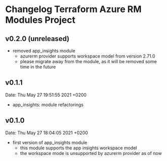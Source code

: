 
# Changelog Terraform Azure RM Modules Project

## v0.2.0 (unreleased)

* removed app_insights module
    * azurerm provider supports workspace model from version 2.71.0
    * please migrate away from the module, as it will be removed some time in the future

## v0.1.1
Date:   Thu May 27 19:51:55 2021 +0200

* app_insights: module refactorings

## v0.1.0
Date:   Thu May 27 18:04:05 2021 +0200

* first version of app_insights module
    * this module supports the app insights workspace model
    * the workspace mode  is unsupported by azurerm provider as of now
